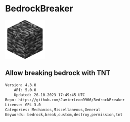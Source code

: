 # BedrockBreaker
<img src="https://raw.githubusercontent.com/JavierLeon9966/BedrockBreaker/25921390a4a47912270852bc0f7584183f3a75cd/resources/Bedrock.png" width="128" height="128" />

## Allow breaking bedrock with TNT
```properties
Version: 4.3.0
    API: 5.0.0
    Updated: 26-10-2023 17:49:45 UTC
Repo: https://github.com/JavierLeon9966/BedrockBreaker
License: GPL-3.0
Categories: Mechanics,Miscellaneous,General
Keywords: bedrock,break,custom,destroy,permission,tnt
```